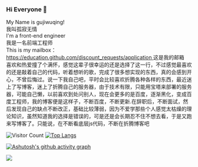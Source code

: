 ### Hi Everyone 👋
My Name is gujiwuqing!  
我叫孤寂无情  
I'm a front-end engineer  
我是一名前端工程师  
This is my mailbox：[https://education.github.com/discount_requests/application  ](https://education.github.com/discount_requests/application)
这是我的邮箱  
    喜欢和热爱撞了个满怀，感觉这辈子很幸运的还是选择了这一行，不过感觉最喜欢的还是敲着自己的代码，听着想听的歌，完成了很多想实现的东西，真的会感到开心，不曾后悔过。说一下我自己吧，平时会比较喜欢折腾各种各样的东西，最近迷上了写博客，迷上了折腾自己的服务器，由于技术有限，只能用宝塔来部署的服务器，可能自己懒，以前喜欢到处问别人，现在会更多的是百度，逐渐黑化，变成百度工程师，我的博客便是这样子，不断百度，不断更新.在辞职后，不断面试，然后发现自己的缺点不断改正，基础比较薄弱，因为不爱学那些个人感觉太枯燥的理论知识，虽然知道我的选择是错误的，可是还是会长期忍不住不想去看，于是又跑来写博客了。只能说，在不断看底层js代码，不断在折腾博客吧
    

<!--
**gujiwuqing/gujiwuqing** is a ✨ _special_ ✨ repository because its `README.md` (this file) appears on your GitHub profile.

Here are some ideas to get you started:

- 🔭 I’m currently working on ...
- 🌱 I’m currently learning ...
- 👯 I’m looking to collaborate on ...
- 🤔 I’m looking for help with ...
- 💬 Ask me about ...
- 📫 How to reach me: ...
- 😄 Pronouns: ...
- ⚡ Fun fact: ...
-->

![Visitor Count](https://profile-counter.glitch.me/gujiwuqing/count.svg)
[![Top Langs](https://github-readme-stats.vercel.app/api/top-langs/?username=gujiwuqing)](https://github.com/anuraghazra/github-readme-stats)

[![Ashutosh's github activity graph](https://activity-graph.herokuapp.com/graph?username=gujiwuqing&theme=dracula)](https://github.com/ashutosh00710/github-readme-activity-graph)


![](https://komarev.com/ghpvc/?username=gujiwuqing)

